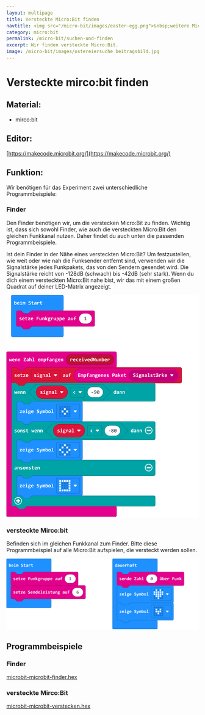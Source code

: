 ```yaml
---
layout: multipage
title: Versteckte Micro:Bit finden
navtitle: <img src="/micro-bit/images/easter-egg.png">&nbsp;weitere Micro:Bit finden
category: micro:bit
permalink: /micro-bit/suchen-und-finden
excerpt: Wir finden versteckte Micro:Bit.
image: /micro-bit/images/ostereiersuche_beitragsbild.jpg
---
```


# Versteckte mirco:bit finden



## Material:

+ mirco:bit

## Editor:

[https://makecode.microbit.org/](https://makecode.microbit.org/)

## Funktion:

Wir benötigen für das Experiment zwei unterschiedliche Programmbeispiele:

### Finder

Den Finder benötigen wir, um die verstecken Micro:Bit zu finden. Wichtig ist, dass sich sowohl Finder, wie auch die versteckten Micro:Bit den gleichen Funkkanal nutzen. Daher findet du auch unten die passenden Programmbeispiele.

Ist dein Finder in der Nähe eines versteckten Micro:Bit?
Um festzustellen, wie weit oder wie nah die Funksender entfernt sind, verwenden wir die Signalstärke jedes Funkpakets, das von den Sendern gesendet wird. Die Signalstärke reicht von -128dB (schwach) bis -42dB (sehr stark). Wenn du dich einem versteckten Micro:Bit nahe bist, wir das mit einem großen Quadrat auf deiner LED-Matrix angezeigt.

![](images/microbit-finder.hex.png)

### versteckte Mirco:bit

Befinden sich im gleichen Funkkanal zum Finder. Bitte diese Programmbeispiel auf alle Micro:Bit aufspielen, die versteckt werden sollen.

![](images/microbit-Screenshot-verstecken.png)

## Programmbeispiele

### Finder

[microbit-microbit-finder.hex](appendix/microbit-microbit-finder.hex)

### versteckte Mirco:Bit

[microbit-microbit-verstecken.hex](appendix/microbit-microbit-verstecken.hex)
